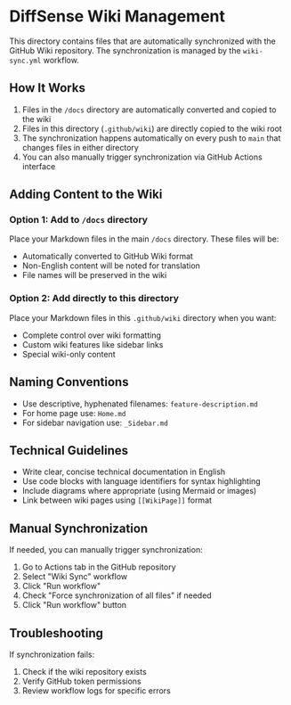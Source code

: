 # DiffSense Wiki Management

This directory contains files that are automatically synchronized with the GitHub Wiki repository. The synchronization is managed by the `wiki-sync.yml` workflow.

## How It Works

1. Files in the `/docs` directory are automatically converted and copied to the wiki
2. Files in this directory (`.github/wiki`) are directly copied to the wiki root
3. The synchronization happens automatically on every push to `main` that changes files in either directory
4. You can also manually trigger synchronization via GitHub Actions interface

## Adding Content to the Wiki

### Option 1: Add to `/docs` directory

Place your Markdown files in the main `/docs` directory. These files will be:

- Automatically converted to GitHub Wiki format
- Non-English content will be noted for translation
- File names will be preserved in the wiki

### Option 2: Add directly to this directory

Place your Markdown files in this `.github/wiki` directory when you want:

- Complete control over wiki formatting
- Custom wiki features like sidebar links
- Special wiki-only content

## Naming Conventions

- Use descriptive, hyphenated filenames: `feature-description.md`
- For home page use: `Home.md`
- For sidebar navigation use: `_Sidebar.md`

## Technical Guidelines

- Write clear, concise technical documentation in English
- Use code blocks with language identifiers for syntax highlighting
- Include diagrams where appropriate (using Mermaid or images)
- Link between wiki pages using `[[WikiPage]]` format

## Manual Synchronization

If needed, you can manually trigger synchronization:

1. Go to Actions tab in the GitHub repository
2. Select "Wiki Sync" workflow
3. Click "Run workflow"
4. Check "Force synchronization of all files" if needed
5. Click "Run workflow" button

## Troubleshooting

If synchronization fails:

1. Check if the wiki repository exists
2. Verify GitHub token permissions
3. Review workflow logs for specific errors
